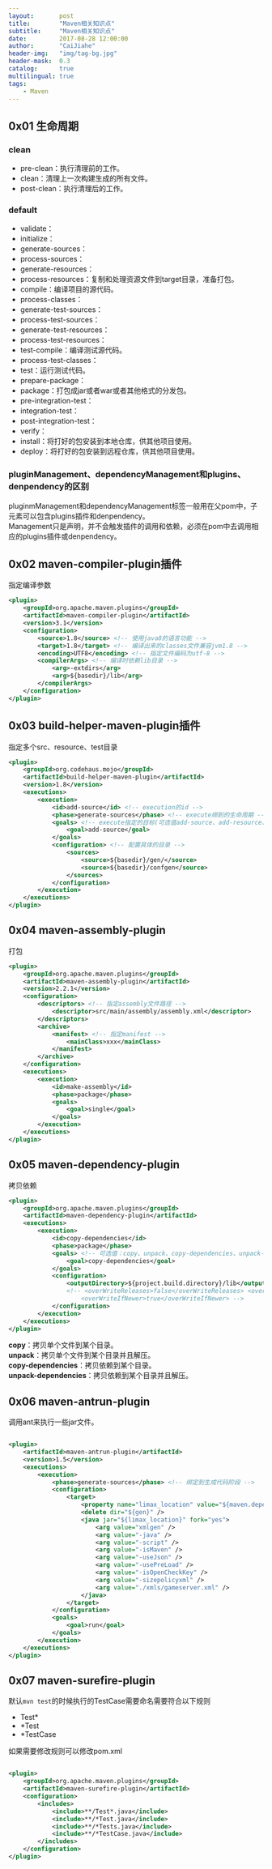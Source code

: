 ```yaml
---
layout:       post
title:        "Maven相关知识点"
subtitle:     "Maven相关知识点"
date:         2017-08-28 12:00:00
author:       "CaiJiahe"
header-img:   "img/tag-bg.jpg"
header-mask:  0.3
catalog:      true
multilingual: true
tags:
    - Maven
---
```



## 0x01 生命周期

### clean
* pre-clean：执行清理前的工作。
* clean：清理上一次构建生成的所有文件。
* post-clean：执行清理后的工作。

### default
* validate：
* initialize：
* generate-sources：
* process-sources：
* generate-resources：
* process-resources：复制和处理资源文件到target目录，准备打包。
* compile：编译项目的源代码。
* process-classes：
* generate-test-sources：
* process-test-sources：
* generate-test-resources：
* process-test-resources：
* test-compile：编译测试源代码。
* process-test-classes：
* test：运行测试代码。
* prepare-package：
* package：打包成jar或者war或者其他格式的分发包。
* pre-integration-test：
* integration-test：
* post-integration-test：
* verify：
* install：将打好的包安装到本地仓库，供其他项目使用。
* deploy：将打好的包安装到远程仓库，供其他项目使用。

### pluginManagement、dependencyManagement和plugins、denpendency的区别
pluginmManagement和dependencyManagement标签一般用在父pom中，子元素可以包含plugins插件和denpendency。<br>
Management只是声明，并不会触发插件的调用和依赖，必须在pom中去调用相应的plugins插件或denpendency。

## 0x02 maven-compiler-plugin插件

指定编译参数

```xml
<plugin>
	<groupId>org.apache.maven.plugins</groupId>
	<artifactId>maven-compiler-plugin</artifactId>
	<version>3.1</version>
	<configuration>
		<source>1.8</source> <!-- 使用java8的语言功能 --> 
		<target>1.8</target> <!-- 编译出来的classes文件兼容jvm1.8 --> 
		<encoding>UTF8</encoding> <!-- 指定文件编码为utf-8 -->
		<compilerArgs> <!-- 编译时依赖lib目录 -->
			<arg>-extdirs</arg>
			<arg>${basedir}/lib</arg>
		</compilerArgs>
	</configuration>
</plugin>
```

## 0x03 build-helper-maven-plugin插件

指定多个src、resource、test目录

```xml
<plugin>
	<groupId>org.codehaus.mojo</groupId>
	<artifactId>build-helper-maven-plugin</artifactId>
	<version>1.8</version>
	<executions>
		<execution>
			<id>add-source</id> <!-- execution的id -->
			<phase>generate-sources</phase> <!-- execute绑到的生命周期 -->
			<goals> <!-- execute指定的目标(可选值add-source、add-resource、add-test-source) -->
				<goal>add-source</goal>
			</goals>
			<configuration> <!-- 配置具体的目录 -->
				<sources>
					<source>${basedir}/gen/</source>
					<source>${basedir}/confgen</source>
				</sources>
			</configuration>
		</execution>
	</executions>
</plugin>
```

## 0x04 maven-assembly-plugin

打包

```xml
<plugin>
	<groupId>org.apache.maven.plugins</groupId>
	<artifactId>maven-assembly-plugin</artifactId>
	<version>2.2.1</version>
	<configuration>
		<descriptors> <!-- 指定assembly文件路径 -->
			<descriptor>src/main/assembly/assembly.xml</descriptor>
		</descriptors>
		<archive> 
			<manifest> <!-- 指定manifest -->
				<mainClass>xxx</mainClass>
			</manifest>
		</archive>
	</configuration>
	<executions>
		<execution>
			<id>make-assembly</id>
			<phase>package</phase>
			<goals>
				<goal>single</goal>
			</goals>
		</execution>
	</executions>
</plugin>
```

## 0x05 maven-dependency-plugin

拷贝依赖

```xml
<plugin>
	<groupId>org.apache.maven.plugins</groupId>
	<artifactId>maven-dependency-plugin</artifactId>
	<executions>
		<execution>
			<id>copy-dependencies</id>
			<phase>package</phase>
			<goals> <!-- 可选值：copy、unpack、copy-dependencies、unpack-dependencies-->
				<goal>copy-dependencies</goal>
			</goals>
			<configuration>
				<outputDirectory>${project.build.directory}/lib</outputDirectory>
				<!-- <overWriteReleases>false</overWriteReleases> <overWriteSnapshots>true</overWriteSnapshots> 
					<overWriteIfNewer>true</overWriteIfNewer> -->
			</configuration>
		</execution>
	</executions>
</plugin>	
```

__copy__：拷贝单个文件到某个目录。<br>
__unpack__：拷贝单个文件到某个目录并且解压。<br>
__copy-dependencies__：拷贝依赖到某个目录。<br>
__unpack-dependencies__：拷贝依赖到某个目录并且解压。<br>

## 0x06 maven-antrun-plugin

调用ant来执行一些jar文件。
```xml

<plugin>
	<artifactId>maven-antrun-plugin</artifactId>
	<version>1.5</version>
	<executions>
		<execution>
			<phase>generate-sources</phase> <!-- 绑定到生成代码阶段 -->
			<configuration>
				<target>
					<property name="limax_location" value="${maven.dependency.com.ledo.kof.limax.jar.path}"/> <!-- 找到maven依赖的地址 -->
					<delete dir="${gen}" />
					<java jar="${limax_location}" fork="yes">
						<arg value="xmlgen" />
						<arg value="-java" />
						<arg value="-script" />
						<arg value="-isMaven" />
						<arg value="-useJson" />
						<arg value="-usePreLoad" />
						<arg value="-isOpenCheckKey" />
						<arg value="-sizepolicyxml" />
						<arg value="./xmls/gameserver.xml" />
					</java>
				</target>
			</configuration>
			<goals>
				<goal>run</goal>
			</goals>
		</execution>
	</executions>
</plugin>
```

## 0x07 maven-surefire-plugin
默认`mvn test`的时候执行的TestCase需要命名需要符合以下规则
* Test*
* *Test
* *TestCase

如果需要修改规则可以修改pom.xml
```xml

<plugin>
	<groupId>org.apache.maven.plugins</groupId>
	<artifactId>maven-surefire-plugin</artifactId>
	<configuration>
		<includes>
			<include>**/Test*.java</include>
			<include>**/*Test.java</include>
			<include>**/*Tests.java</include>
			<include>**/*TestCase.java</include>
		</includes>
	</configuration>
</plugin>

```